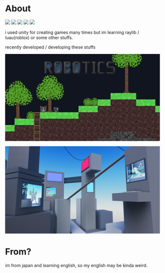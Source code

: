 # About

<p>
    <img src="https://img.shields.io/badge/-Unity-000000.svg?logo=unity&style=popout">
    <img src="https://img.shields.io/badge/Editor-Cursor-darkblue.svg?style=popout">
    <img src="https://img.shields.io/badge/Discord-rlhay-7289DA.svg?logo=discord&style=popout">
    <img src="https://img.shields.io/badge/-CSharp-purple.svg?logo=csharp&style=popout">
    <img src="https://img.shields.io/badge/-C++-blue.svg?logo=cplusplus&style=popout">
</p>

i used unity for creating games many times but im learning raylib / luau(roblox) or some other stuffs.

recently developed / developing these stuffs

![Robotics](Robotics.png)

![Swing-Rounds](City.png)

# From?

im from japan and learning english, so my english may be kinda weird.
